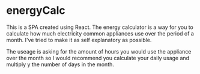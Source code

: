 # energyCalc

This is a SPA created using React. The energy calculator is a way for you to calculate how much electricity common appliances use over the period of a month. I've tried to make it as self explanatory as possible. 


The useage is asking for the amount of hours you would use the appliance over the month so I would recommend you calculate your daily usage and multiply y the number of days in the month.
